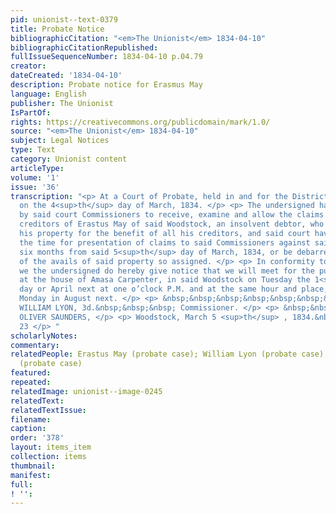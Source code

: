 ```yaml
---
pid: unionist--text-0379
title: Probate Notice
bibliographicCitation: "<em>The Unionist</em> 1834-04-10"
bibliographicCitationRepublished: 
fullIssueSequenceNumber: 1834-04-10 p.04.79
creator: 
dateCreated: '1834-04-10'
description: Probate notice for Erasmus May
language: English
publisher: The Unionist
IsPartOf: 
rights: https://creativecommons.org/publicdomain/mark/1.0/
source: "<em>The Unionist</em> 1834-04-10"
subject: Legal Notices
type: Text
category: Unionist content
articleType: 
volume: '1'
issue: '36'
transcription: "<p> At a Court of Probate, held in and for the District of Woodstock,
  on the 4<sup>th</sup> day of March, 1834. </p> <p> The undersigned having been appointed
  by said court Commissioners to receive, examine and allow the claims of the several
  creditors of Erastus May of said Woodstock, an insolvent debtor, who has assigned
  his property for the benefit of all his creditors, and said court having limited
  the time for presentation of claims to said Commissioners against said estate to
  six months from said 5<sup>th</sup> day of March, 1834, or be debarred any portion
  of the avails of said property so assigned. </p> <p> In conformity to said court,
  we the undersigned do hereby give notice that we will meet for the purpose aforesaid
  at the house of Amasa Carpenter, in said Woodstock on Tuesday the 1<sup>st</sup>
  day or April next at one o’clock P.M. and at the same hour and place, on the last
  Monday in August next. </p> <p> &nbsp;&nbsp;&nbsp;&nbsp;&nbsp;&nbsp;&nbsp;&nbsp;&nbsp;&nbsp;&nbsp;
  WILLIAM LYON, 3d.&nbsp;&nbsp;&nbsp; Commissioner. </p> <p> &nbsp;&nbsp;&nbsp;&nbsp;&nbsp;&nbsp;&nbsp;&nbsp;&nbsp;&nbsp;&nbsp;
  OLIVER SAUNDERS, </p> <p> Woodstock, March 5 <sup>th</sup> , 1834.&nbsp;&nbsp;&nbsp;&nbsp;&nbsp;&nbsp;&nbsp;&nbsp;&nbsp;&nbsp;&nbsp;&nbsp;&nbsp;&nbsp;&nbsp;&nbsp;&nbsp;&nbsp;&nbsp;&nbsp;&nbsp;&nbsp;&nbsp;&nbsp;&nbsp;&nbsp;&nbsp;&nbsp;&nbsp;&nbsp;&nbsp;&nbsp;&nbsp;&nbsp;&nbsp;&nbsp;&nbsp;&nbsp;&nbsp;&nbsp;&nbsp;&nbsp;&nbsp;&nbsp;&nbsp;&nbsp;&nbsp;&nbsp;&nbsp;&nbsp;&nbsp;&nbsp;&nbsp;&nbsp;&nbsp;&nbsp;&nbsp;&nbsp;&nbsp;&nbsp;
  23 </p> "
scholarlyNotes: 
commentary: 
relatedPeople: Erastus May (probate case); William Lyon (probate case); Oliver Saunders
  (probate case)
featured: 
repeated: 
relatedImage: unionist--image-0245
relatedText: 
relatedTextIssue: 
filename: 
caption: 
order: '378'
layout: items_item
collection: items
thumbnail: 
manifest: 
full: 
! '': 
---
```

